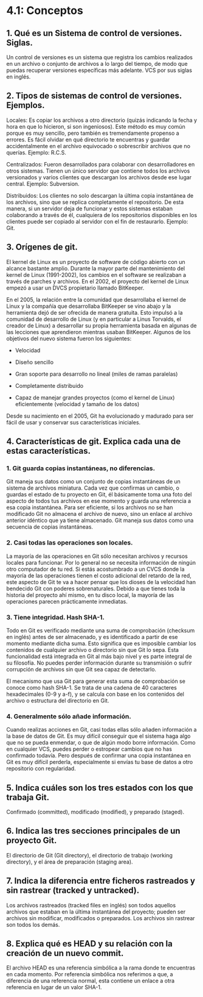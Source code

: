 # 4.1: Conceptos

## 1. Qué es un Sistema de control de versiones. Siglas.

Un control de versiones es un sistema que registra los cambios realizados en un archivo o conjunto de archivos a lo largo del tiempo, de modo que puedas recuperar versiones específicas más adelante.
VCS por sus siglas en inglés.

## 2. Tipos de sistemas de control de versiones. Ejemplos.

Locales: Es copiar los archivos a otro directorio (quizás indicando la fecha y hora en que lo hicieron, si son ingeniosos). Este método es muy común porque es muy sencillo, pero también es tremendamente propenso a errores. Es fácil olvidar en qué directorio te encuentras y guardar accidentalmente en el archivo equivocado o sobrescribir archivos que no querías. Ejemplo: R.C.S.

Centralizados: Fueron desarrollados para colaborar con desarrolladores en otros sistemas. Tienen un único servidor que contiene todos los archivos versionados y varios clientes que descargan los archivos desde ese lugar central. Ejemplo: Subversion.

Distribuidos: Los clientes no solo descargan la última copia instantánea de los archivos, sino que se replica completamente el repositorio. De esta manera, si un servidor deja de funcionar y estos sistemas estaban colaborando a través de él, cualquiera de los repositorios disponibles en los clientes puede ser copiado al servidor con el fin de restaurarlo. Ejemplo: Git.

## 3. Orígenes de git.

El kernel de Linux es un proyecto de software de código abierto con un alcance bastante amplio. Durante la mayor parte del mantenimiento del kernel de Linux (1991-2002), los cambios en el software se realizaban a través de parches y archivos. En el 2002, el proyecto del kernel de Linux empezó a usar un DVCS propietario llamado BitKeeper.

En el 2005, la relación entre la comunidad que desarrollaba el kernel de Linux y la compañía que desarrollaba BitKeeper se vino abajo y la herramienta dejó de ser ofrecida de manera gratuita. Esto impulsó a la comunidad de desarrollo de Linux (y en particular a Linus Torvalds, el creador de Linux) a desarrollar su propia herramienta basada en algunas de las lecciones que aprendieron mientras usaban BitKeeper. Algunos de los objetivos del nuevo sistema fueron los siguientes:

- Velocidad

- Diseño sencillo

- Gran soporte para desarrollo no lineal (miles de ramas paralelas)

- Completamente distribuido

- Capaz de manejar grandes proyectos (como el kernel de Linux) eficientemente (velocidad y tamaño de los datos)

Desde su nacimiento en el 2005, Git ha evolucionado y madurado para ser fácil de usar y conservar sus características iniciales.

## 4. Características de git. Explica cada una de estas características.
   ### 1. Git guarda copias instantáneas, no diferencias.

   Git maneja sus datos como un conjunto de copias instantáneas de un sistema de archivos miniatura. Cada vez que confirmas un cambio, o guardas el estado de tu proyecto en Git, él básicamente toma una foto del aspecto de todos tus archivos en ese momento y guarda una referencia a esa copia instantánea. Para ser eficiente, si los archivos no se han modificado Git no almacena el archivo de nuevo, sino un enlace al archivo anterior idéntico que ya tiene almacenado. Git maneja sus datos como una secuencia de copias instantáneas.

   ### 2. Casi todas las operaciones son locales.

   La mayoría de las operaciones en Git sólo necesitan archivos y recursos locales para funcionar. Por lo general no se necesita información de ningún otro computador de tu red. Si estás acostumbrado a un CVCS donde la mayoría de las operaciones tienen el costo adicional del retardo de la red, este aspecto de Git te va a hacer pensar que los dioses de la velocidad han bendecido Git con poderes sobrenaturales. Debido a que tienes toda la historia del proyecto ahí mismo, en tu disco local, la mayoría de las operaciones parecen prácticamente inmediatas.

   ### 3. Tiene integridad. Hash SHA-1.

   Todo en Git es verificado mediante una suma de comprobación (checksum en inglés) antes de ser almacenado, y es identificado a partir de ese momento mediante dicha suma. Esto significa que es imposible cambiar los contenidos de cualquier archivo o directorio sin que Git lo sepa. Esta funcionalidad está integrada en Git al más bajo nivel y es parte integral de su filosofía. No puedes perder información durante su transmisión o sufrir corrupción de archivos sin que Git sea capaz de detectarlo.

   El mecanismo que usa Git para generar esta suma de comprobación se conoce como hash SHA-1. Se trata de una cadena de 40 caracteres hexadecimales (0-9 y a-f), y se calcula con base en los contenidos del archivo o estructura del directorio en Git.

   ### 4. Generalmente sólo añade información.

   Cuando realizas acciones en Git, casi todas ellas sólo añaden información a la base de datos de Git. Es muy difícil conseguir que el sistema haga algo que no se pueda enmendar, o que de algún modo borre información. Como en cualquier VCS, puedes perder o estropear cambios que no has confirmado todavía. Pero después de confirmar una copia instantánea en Git es muy difícil perderla, especialmente si envías tu base de datos a otro repositorio con regularidad.

## 5. Indica cuáles son los tres estados con los que trabaja Git.

Confirmado (committed), modificado (modified), y preparado (staged).

## 6. Indica las tres secciones principales de un proyecto Git.

El directorio de Git (Git directory), el directorio de trabajo (working directory), y el área de preparación (staging area).

## 7. Indica la diferencia entre ficheros rastreados y sin rastrear (tracked y untracked).

Los archivos rastreados (tracked files en inglés) son todos aquellos archivos que estaban en la última instantánea del proyecto; pueden ser archivos sin modificar, modificados o preparados. Los archivos sin rastrear son todos los demás.

## 8. Explica qué es HEAD y su relación con la creación de un nuevo commit.

El archivo HEAD es una referencia simbólica a la rama donde te encuentras en cada momento. Por referencia simbólica nos referimos a que, a diferencia de una referencia normal, esta contiene un enlace a otra referencia en lugar de un valor SHA-1.
